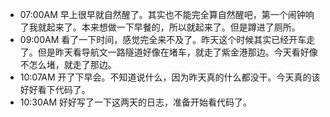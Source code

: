 - 07:00AM 早上很早就自然醒了。其实也不能完全算自然醒吧，第一个闹钟响了我就起来了。本来想做一下早餐的，所以就起来了。但是蹲进了厕所。
- 09:00AM 看了一下时间，感觉完全来不及了。昨天这个时候其实已经开车走了。但是昨天看导航文一路隧道好像在堵车，就走了紫金港那边。今天看好像不怎么堵，就走了那边。
- 10:07AM 开了下早会。不知道说什么，因为昨天真的什么都没干。今天真的该好好看下代码了。
- 10:30AM 好好写了一下这两天的日志，准备开始看代码了。
